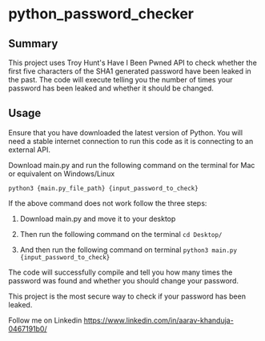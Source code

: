 # python_password_checker

## Summary 

This project uses Troy Hunt's Have I Been Pwned API to check whether the first five characters of the SHA1 generated password have been leaked in the past. The code will execute telling you the number of times your password has been leaked and whether it should be changed. 


## Usage

Ensure that you have downloaded the latest version of Python. 
You will need a stable internet connection to run this code as it is connecting to an external API.

Download main.py and run the following command on the terminal for Mac or equivalent on Windows/Linux

`python3 {main.py_file_path} {input_password_to_check}`

If the above command does not work follow the three steps:

1. Download main.py and move it to your desktop 
2. Then run the following command on the terminal
   `cd Desktop/`

3. And then run the following command on terminal
`python3 main.py {input_password_to_check}`

 The code will successfully compile and tell you how many times the password was found and whether you should change your password. 
 
 This project is the most secure way to check if your password has been leaked.
 
 Follow me on Linkedin https://www.linkedin.com/in/aarav-khanduja-0467191b0/

 
